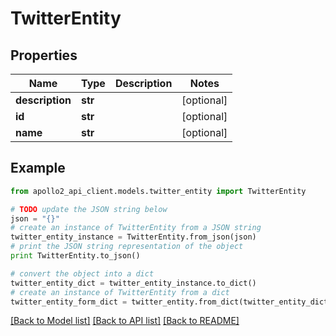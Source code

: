 # TwitterEntity


## Properties
Name | Type | Description | Notes
------------ | ------------- | ------------- | -------------
**description** | **str** |  | [optional] 
**id** | **str** |  | [optional] 
**name** | **str** |  | [optional] 

## Example

```python
from apollo2_api_client.models.twitter_entity import TwitterEntity

# TODO update the JSON string below
json = "{}"
# create an instance of TwitterEntity from a JSON string
twitter_entity_instance = TwitterEntity.from_json(json)
# print the JSON string representation of the object
print TwitterEntity.to_json()

# convert the object into a dict
twitter_entity_dict = twitter_entity_instance.to_dict()
# create an instance of TwitterEntity from a dict
twitter_entity_form_dict = twitter_entity.from_dict(twitter_entity_dict)
```
[[Back to Model list]](../README.md#documentation-for-models) [[Back to API list]](../README.md#documentation-for-api-endpoints) [[Back to README]](../README.md)


